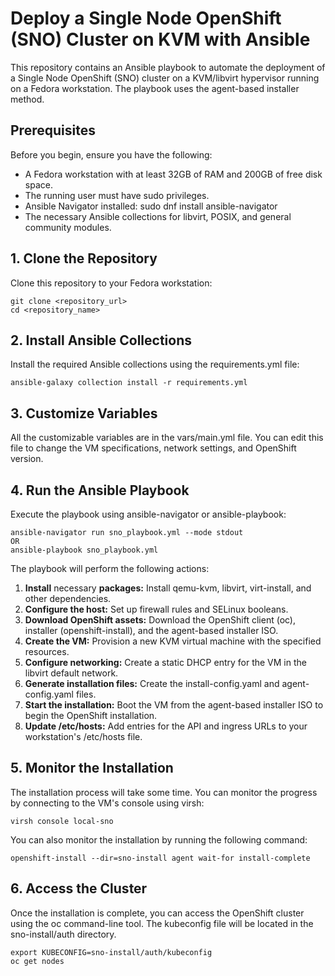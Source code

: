 # **Deploy a Single Node OpenShift (SNO) Cluster on KVM with Ansible**

This repository contains an Ansible playbook to automate the deployment of a Single Node OpenShift (SNO) cluster on a KVM/libvirt hypervisor running on a Fedora workstation. The playbook uses the agent-based installer method.

## **Prerequisites**

Before you begin, ensure you have the following:

* A Fedora workstation with at least 32GB of RAM and 200GB of free disk space.  
* The running user must have sudo privileges.  
* Ansible Navigator installed: sudo dnf install ansible-navigator  
* The necessary Ansible collections for libvirt, POSIX, and general community modules.

## **1\. Clone the Repository**

Clone this repository to your Fedora workstation:

~~~
git clone <repository_url>  
cd <repository_name>
~~~

## **2\. Install Ansible Collections**

Install the required Ansible collections using the requirements.yml file:

~~~
ansible-galaxy collection install -r requirements.yml
~~~

## **3\. Customize Variables**

All the customizable variables are in the vars/main.yml file. You can edit this file to change the VM specifications, network settings, and OpenShift version.

## **4. Run the Ansible Playbook**

Execute the playbook using ansible-navigator or  ansible-playbook:

~~~
ansible-navigator run sno_playbook.yml --mode stdout
OR
ansible-playbook sno_playbook.yml
~~~

The playbook will perform the following actions:

1. **Install** necessary **packages:** Install qemu-kvm, libvirt, virt-install, and other dependencies.  
2. **Configure the host:** Set up firewall rules and SELinux booleans.  
3. **Download OpenShift assets:** Download the OpenShift client (oc), installer (openshift-install), and the agent-based installer ISO.  
4. **Create the VM:** Provision a new KVM virtual machine with the specified resources.  
5. **Configure networking:** Create a static DHCP entry for the VM in the libvirt default network.  
6. **Generate installation files:** Create the install-config.yaml and agent-config.yaml files.  
7. **Start the installation:** Boot the VM from the agent-based installer ISO to begin the OpenShift installation.  
8. **Update /etc/hosts:** Add entries for the API and ingress URLs to your workstation's /etc/hosts file.

## **5\. Monitor the Installation**

The installation process will take some time. You can monitor the progress by connecting to the VM's console using virsh:

~~~
virsh console local-sno
~~~

You can also monitor the installation by running the following command:

~~~
openshift-install --dir=sno-install agent wait-for install-complete
~~~

## **6\. Access the Cluster**

Once the installation is complete, you can access the OpenShift cluster using the oc command-line tool. The kubeconfig file will be located in the sno-install/auth directory.

~~~
export KUBECONFIG=sno-install/auth/kubeconfig  
oc get nodes
~~~